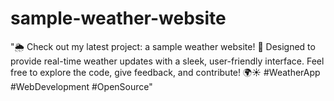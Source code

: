 # sample-weather-website
"🌦️ Check out my latest project: a sample weather website! 🚀 Designed to provide real-time weather updates with a sleek, user-friendly interface. Feel free to explore the code, give feedback, and contribute! 🌍☀️ #WeatherApp #WebDevelopment #OpenSource"

